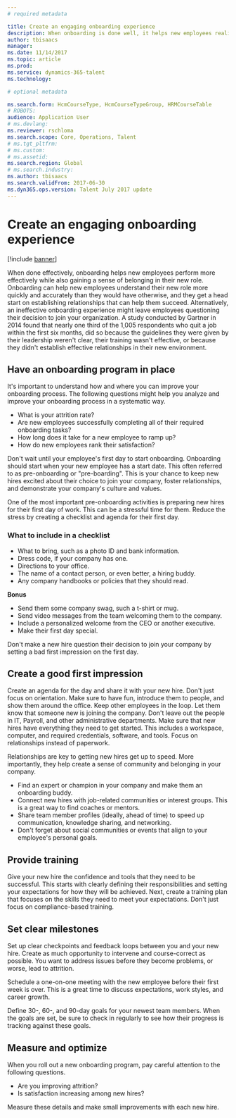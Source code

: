 ```yaml
---
# required metadata

title: Create an engaging onboarding experience
description: When onboarding is done well, it helps new employees realize a sense of belonging in their new organization.
author: tbisaacs
manager:
ms.date: 11/14/2017
ms.topic: article
ms.prod:
ms.service: dynamics-365-talent
ms.technology:

# optional metadata

ms.search.form: HcmCourseType, HcmCourseTypeGroup, HRMCourseTable
# ROBOTS:
audience: Application User
# ms.devlang:
ms.reviewer: rschloma
ms.search.scope: Core, Operations, Talent
# ms.tgt_pltfrm:
# ms.custom:
# ms.assetid:
ms.search.region: Global
# ms.search.industry:
ms.author: tbisaacs
ms.search.validFrom: 2017-06-30
ms.dyn365.ops.version: Talent July 2017 update
---
```


# Create an engaging onboarding experience

[!include [banner](includes/banner.md)]

When done effectively, onboarding helps new employees perform more effectively while also gaining a sense of belonging in their new role. Onboarding can help new employees understand their new role more quickly and accurately than they would have otherwise, and they get a head start on establishing relationships that can help them succeed. Alternatively, an ineffective onboarding experience might leave employees questioning their decision to join your organization. A study conducted by Gartner in 2014 found that nearly one third of the 1,005 respondents who quit a job within the first six months, did so because the guidelines they were given by their leadership weren't clear, their training wasn't effective, or because they didn't establish effective relationships in their new environment.

## Have an onboarding program in place
It's important to understand how and where you can improve your onboarding process. The following questions might help you analyze and improve your onboarding process in a systematic way.

- What is your attrition rate?
- Are new employees successfully completing all of their required onboarding tasks?
- How long does it take for a new employee to ramp up?
- How do new employees rank their satisfaction?

Don't wait until your employee's first day to start onboarding. Onboarding should start when your new employee has a start date. This often referred to as pre-onboarding or "pre-boarding". This is your chance to keep new hires excited about their choice to join your company, foster relationships, and demonstrate your company's culture and values.

One of the most important pre-onboarding activities is preparing new hires for their first day of work. This can be a stressful time for them. Reduce the stress by creating a checklist and agenda for their first day.

### What to include in a checklist

- What to bring, such as a photo ID and bank information.
- Dress code, if your company has one.
- Directions to your office.
- The name of a contact person, or even better, a hiring buddy.
- Any company handbooks or policies that they should read.

**Bonus**

- Send them some company swag, such a t-shirt or mug.
- Send video messages from the team welcoming them to the company.
- Include a personalized welcome from the CEO or another executive.
- Make their first day special.

Don't make a new hire question their decision to join your company by setting a bad first impression on the first day.

## Create a good first impression

Create an agenda for the day and share it with your new hire. Don't just focus on orientation. Make sure to have fun, introduce them to people, and show them around the office. Keep other employees in the loop. Let them know that someone new is joining the company. Don't leave out the people in IT, Payroll, and other administrative departments. Make sure that new hires have everything they need to get started. This includes a workspace, computer, and required credentials, software, and tools. Focus on relationships instead of paperwork.

Relationships are key to getting new hires get up to speed. More importantly, they help create a sense of community and belonging in your company.

- Find an expert or champion in your company and make them an onboarding buddy.
- Connect new hires with job-related communities or interest groups. This is a great way to find coaches or mentors.
- Share team member profiles (ideally, ahead of time) to speed up communication, knowledge sharing, and networking.
- Don't forget about social communities or events that align to your employee's personal goals.

## Provide training

Give your new hire the confidence and tools that they need to be successful. This starts with clearly defining their responsibilities and setting your expectations for how they will be achieved. Next, create a training plan that focuses on the skills they need to meet your expectations. Don't just focus on compliance-based training.

## Set clear milestones

Set up clear checkpoints and feedback loops between you and your new hire. Create as much opportunity to intervene and course-correct as possible. You want to address issues before they become problems, or worse, lead to attrition.

Schedule a one-on-one meeting with the new employee before their first week is over. This is a great time to discuss expectations, work styles, and career growth.

Define 30-, 60-, and 90-day goals for your newest team members. When the goals are set, be sure to check in regularly to see how their progress is tracking against these goals.

## Measure and optimize

When you roll out a new onboarding program, pay careful attention to the following questions. 

- Are you improving attrition?
- Is satisfaction increasing among new hires? 

Measure these details and make small improvements with each new hire.

